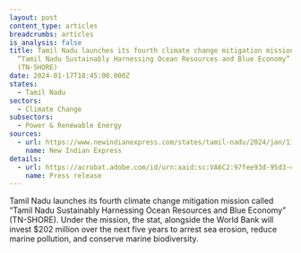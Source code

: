 ```yaml
---
layout: post
content_type: articles
breadcrumbs: articles
is_analysis: false
title: Tamil Nadu launches its fourth climate change mitigation mission called
  “Tamil Nadu Sustainably Harnessing Ocean Resources and Blue Economy”
  (TN-SHORE)
date: 2024-01-17T18:45:00.000Z
states:
  - Tamil Nadu
sectors:
  - Climate Change
subsectors:
  - Power & Renewable Energy
sources:
  - url: https://www.newindianexpress.com/states/tamil-nadu/2024/jan/11/tamil-nadu-coastal-restoration-mission-launched-with-world-bank-support-2650072.html
    name: New Indian Express
details:
  - url: https://acrobat.adobe.com/id/urn:aaid:sc:VA6C2:97fee93d-95d3-4b18-850c-51accb1f90bf
    name: Press release
---
```

Tamil Nadu launches its fourth climate change mitigation mission called “Tamil Nadu Sustainably Harnessing Ocean Resources and Blue Economy” (TN-SHORE). Under the mission, the stat, alongside the World Bank will invest $202 million over the next five years to arrest sea erosion, reduce marine pollution, and conserve marine biodiversity.
